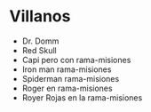 # Villanos

* Dr. Domm
* Red Skull
* Capi pero con rama-misiones
* Iron man rama-misiones
* Spiderman rama-misiones
* Roger en rama-misiones
* Royer Rojas en la rama-misiones